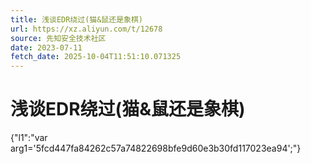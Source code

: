 ```yaml
---
title: 浅谈EDR绕过(猫&鼠还是象棋)
url: https://xz.aliyun.com/t/12678
source: 先知安全技术社区
date: 2023-07-11
fetch_date: 2025-10-04T11:51:10.071325
---
```


# 浅谈EDR绕过(猫&鼠还是象棋)

{"l1":"var arg1='5fcd447fa84262c57a74822698bfe9d60e3b30fd117023ea94';"}